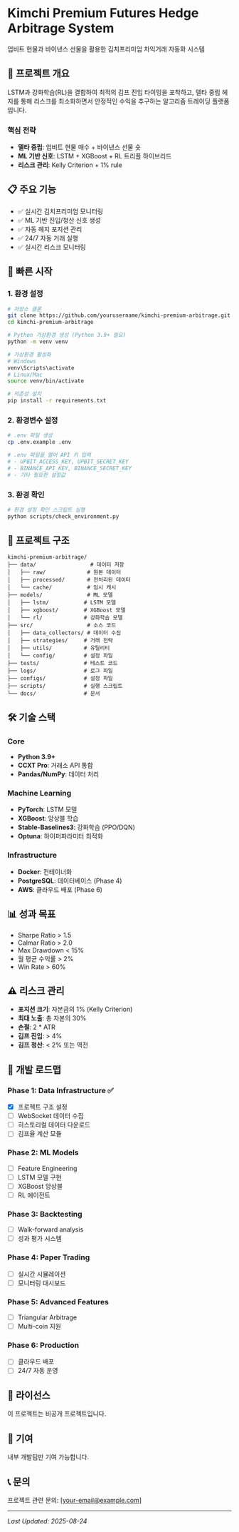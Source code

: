 # Kimchi Premium Futures Hedge Arbitrage System

업비트 현물과 바이낸스 선물을 활용한 김치프리미엄 차익거래 자동화 시스템

## 🎯 프로젝트 개요

LSTM과 강화학습(RL)을 결합하여 최적의 김프 진입 타이밍을 포착하고, 델타 중립 헤지를 통해 리스크를 최소화하면서 안정적인 수익을 추구하는 알고리즘 트레이딩 플랫폼입니다.

### 핵심 전략
- **델타 중립**: 업비트 현물 매수 + 바이낸스 선물 숏
- **ML 기반 신호**: LSTM + XGBoost + RL 트리플 하이브리드
- **리스크 관리**: Kelly Criterion + 1% rule

## 📋 주요 기능

- ✅ 실시간 김치프리미엄 모니터링
- ✅ ML 기반 진입/청산 신호 생성
- ✅ 자동 헤지 포지션 관리
- ✅ 24/7 자동 거래 실행
- ✅ 실시간 리스크 모니터링

## 🚀 빠른 시작

### 1. 환경 설정

```bash
# 저장소 클론
git clone https://github.com/yourusername/kimchi-premium-arbitrage.git
cd kimchi-premium-arbitrage

# Python 가상환경 생성 (Python 3.9+ 필요)
python -m venv venv

# 가상환경 활성화
# Windows
venv\Scripts\activate
# Linux/Mac
source venv/bin/activate

# 의존성 설치
pip install -r requirements.txt
```

### 2. 환경변수 설정

```bash
# .env 파일 생성
cp .env.example .env

# .env 파일을 열어 API 키 입력
# - UPBIT_ACCESS_KEY, UPBIT_SECRET_KEY
# - BINANCE_API_KEY, BINANCE_SECRET_KEY
# - 기타 필요한 설정값
```

### 3. 환경 확인

```bash
# 환경 설정 확인 스크립트 실행
python scripts/check_environment.py
```

## 📁 프로젝트 구조

```
kimchi-premium-arbitrage/
├── data/                 # 데이터 저장
│   ├── raw/             # 원본 데이터
│   ├── processed/       # 전처리된 데이터
│   └── cache/           # 임시 캐시
├── models/              # ML 모델
│   ├── lstm/           # LSTM 모델
│   ├── xgboost/        # XGBoost 모델
│   └── rl/             # 강화학습 모델
├── src/                 # 소스 코드
│   ├── data_collectors/ # 데이터 수집
│   ├── strategies/     # 거래 전략
│   ├── utils/          # 유틸리티
│   └── config/         # 설정 파일
├── tests/              # 테스트 코드
├── logs/               # 로그 파일
├── configs/            # 설정 파일
├── scripts/            # 실행 스크립트
└── docs/               # 문서
```

## 🛠 기술 스택

### Core
- **Python 3.9+**
- **CCXT Pro**: 거래소 API 통합
- **Pandas/NumPy**: 데이터 처리

### Machine Learning
- **PyTorch**: LSTM 모델
- **XGBoost**: 앙상블 학습
- **Stable-Baselines3**: 강화학습 (PPO/DQN)
- **Optuna**: 하이퍼파라미터 최적화

### Infrastructure
- **Docker**: 컨테이너화
- **PostgreSQL**: 데이터베이스 (Phase 4)
- **AWS**: 클라우드 배포 (Phase 6)

## 📊 성과 목표

- Sharpe Ratio > 1.5
- Calmar Ratio > 2.0
- Max Drawdown < 15%
- 월 평균 수익률 > 2%
- Win Rate > 60%

## ⚠️ 리스크 관리

- **포지션 크기**: 자본금의 1% (Kelly Criterion)
- **최대 노출**: 총 자본의 30%
- **손절**: 2 * ATR
- **김프 진입**: > 4%
- **김프 청산**: < 2% 또는 역전

## 🔄 개발 로드맵

### Phase 1: Data Infrastructure ✅
- [x] 프로젝트 구조 설정
- [ ] WebSocket 데이터 수집
- [ ] 히스토리컬 데이터 다운로드
- [ ] 김프율 계산 모듈

### Phase 2: ML Models
- [ ] Feature Engineering
- [ ] LSTM 모델 구현
- [ ] XGBoost 앙상블
- [ ] RL 에이전트

### Phase 3: Backtesting
- [ ] Walk-forward analysis
- [ ] 성과 평가 시스템

### Phase 4: Paper Trading
- [ ] 실시간 시뮬레이션
- [ ] 모니터링 대시보드

### Phase 5: Advanced Features
- [ ] Triangular Arbitrage
- [ ] Multi-coin 지원

### Phase 6: Production
- [ ] 클라우드 배포
- [ ] 24/7 자동 운영

## 📝 라이선스

이 프로젝트는 비공개 프로젝트입니다.

## 👥 기여

내부 개발팀만 기여 가능합니다.

## 📞 문의

프로젝트 관련 문의: [your-email@example.com]

---

*Last Updated: 2025-08-24*